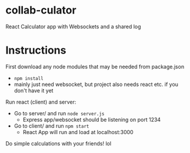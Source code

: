 # collab-culator
React Calculator app with Websockets and a shared log

# Instructions
First download any node modules that may be needed from package.json
- `npm install`
- mainly just need websocket, but project also needs react etc. if you don't have it yet

Run react (client) and server:
- Go to server/ and run `node server.js`
  - Express app/websocket should be listening on port 1234
- Go to client/ and run `npm start`
  - React App will run and load at localhost:3000

Do simple calculations with your friends! lol
